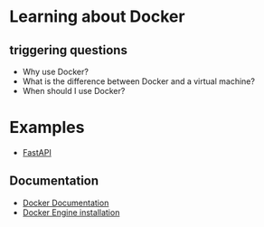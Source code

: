 # Learning about Docker

## triggering questions

- Why use Docker?
- What is the difference between Docker and a virtual machine?
- When should I use Docker?

# Examples

- [FastAPI](examples/fastapi/docker_fastapi.md)

## Documentation

- [Docker Documentation](https://docs.docker.com/)
- [Docker Engine installation](https://docs.docker.com/engine/)
